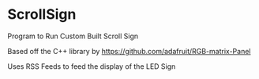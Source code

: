 # ScrollSign
Program to Run Custom Built Scroll Sign

Based off the C++ library by https://github.com/adafruit/RGB-matrix-Panel 

Uses RSS Feeds to feed the display of the LED Sign
